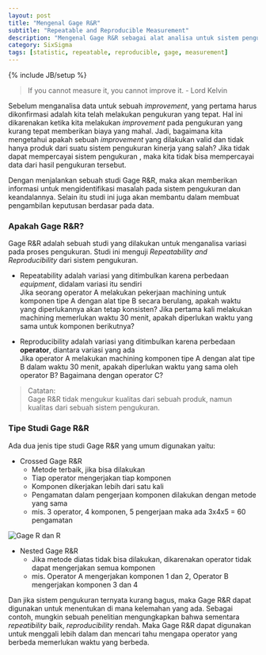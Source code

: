 ```yaml
---
layout: post
title: "Mengenal Gage R&R"
subtitle: "Repeatable and Reproducible Measurement"
description: "Mengenal Gage R&R sebagai alat analisa untuk sistem pengukuran kinerja"
category: SixSigma
tags: [statistic, repeatable, reproducible, gage, measurement]
---
```

{% include JB/setup %}

> If you cannot measure it, you cannot improve it. - Lord Kelvin

Sebelum menganalisa data untuk sebuah _improvement_, yang pertama harus dikonfirmasi adalah kita telah melakukan pengukuran yang tepat. Hal ini dikarenakan ketika kita melakukan _improvement_ pada pengukuran yang kurang tepat memberikan biaya yang mahal. Jadi, bagaimana kita mengetahui apakah sebuah _improvement_ yang dilakukan valid dan tidak hanya produk dari suatu sistem pengukuran kinerja yang salah? Jika tidak dapat mempercayai sistem pengukuran , maka kita tidak bisa mempercayai data dari hasil pengukuran tersebut. 

Dengan menjalankan sebuah studi Gage R&R, maka akan memberikan informasi untuk mengidentifikasi masalah pada sistem pengukuran dan keandalannya. Selain itu studi ini juga akan membantu dalam membuat pengambilan keputusan berdasar pada data. 

### Apakah Gage R&R?
Gage R&R adalah sebuah studi yang dilakukan untuk menganalisa variasi pada proses pengukuran. Studi ini menguji _Repeatability and Reproducibility_ dari sistem pengukuran.

- Repeatability adalah variasi yang ditimbulkan karena perbedaan _equipment_, didalam variasi itu sendiri  
    Jika seorang operator A melakukan pekerjaan machining untuk komponen tipe A dengan alat tipe B secara berulang, apakah waktu yang diperlukannya akan tetap konsisten? Jika pertama kali melakukan machining memerlukan waktu 30 menit, apakah diperlukan waktu yang sama untuk komponen berikutnya?

- Reproducibility adalah variasi yang ditimbulkan karena perbedaan **operator**, diantara variasi yang ada  
    Jika operator A melakukan machining komponen tipe A dengan alat tipe B dalam waktu 30 menit, apakah diperlukan waktu yang sama oleh operator B? Bagaimana dengan operator C?

> Catatan:  
    Gage R&R tidak mengukur kualitas dari sebuah produk, namun kualitas dari sebuah sistem pengukuran. 

### Tipe Studi Gage R&R
Ada dua jenis tipe studi Gage R&R yang umum digunakan yaitu:

- Crossed Gage R&R
    - Metode terbaik, jika bisa dilakukan
    - Tiap operator mengerjakan tiap komponen
    - Komponen dikerjakan lebih dari satu kali
    - Pengamatan dalam pengerjaan komponen dilakukan dengan metode yang sama
    - mis. 3 operator, 4 komponen, 5 pengerjaan maka ada 3x4x5 = 60 pengamatan

<img src="{{ site.baseurl }}/img/gage-rr-std.png" class="img-responsive" alt="Gage R dan R">

- Nested Gage R&R
    - Jika metode diatas tidak bisa dilakukan, dikarenakan operator tidak dapat mengerjakan semua komponen
    - mis. Operator A mengerjakan komponen 1 dan 2, Operator B mengerjakan komponen 3 dan 4

Dan jika sistem pengukuran ternyata kurang bagus, maka Gage R&R dapat digunakan untuk menentukan di mana kelemahan yang ada. Sebagai contoh, mungkin sebuah penelitian mengungkapkan bahwa sementara _repeatibility_ baik, _reproducibility_ rendah. Maka Gage R&R dapat digunakan untuk menggali lebih dalam dan mencari tahu mengapa operator yang berbeda memerlukan waktu yang berbeda.